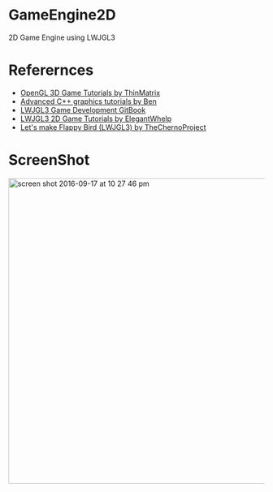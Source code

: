 # GameEngine2D
2D Game Engine using LWJGL3
# Referernces
- [OpenGL 3D Game Tutorials by ThinMatrix](https://www.youtube.com/playlist?list=PLRIWtICgwaX0u7Rf9zkZhLoLuZVfUksDP)
- [Advanced C++ graphics tutorials by Ben](https://www.youtube.com/playlist?list=PLSPw4ASQYyymu3PfG9gxywSPghnSMiOAW)
- [LWJGL3 Game Development GitBook](https://www.gitbook.com/book/lwjglgamedev/3d-game-development-with-lwjgl/details)
- [LWJGL3 2D Game Tutorials by ElegantWhelp](https://www.youtube.com/playlist?list=PLILiqflMilIxta2xKk2EftiRHD4nQGW0u)
- [Let's make Flappy Bird (LWJGL3) by TheChernoProject](https://www.youtube.com/watch?v=527bR2JHSR0)

# ScreenShot
<img width="602" alt="screen shot 2016-09-17 at 10 27 46 pm" src="https://cloud.githubusercontent.com/assets/21322866/18613075/3dc541f8-7d26-11e6-832b-6be20b994eb2.png">
